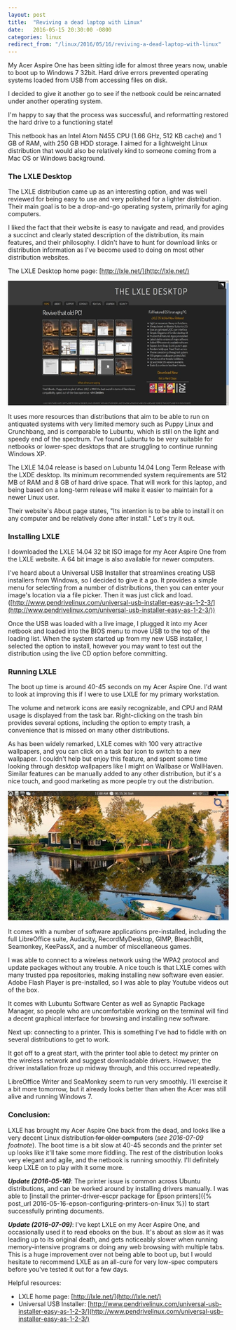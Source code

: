 ```yaml
---
layout: post
title:  "Reviving a dead laptop with Linux"
date:   2016-05-15 20:30:00 -0800
categories: linux
redirect_from: "/linux/2016/05/16/reviving-a-dead-laptop-with-linux"
---
```

My Acer Aspire One has been sitting idle for almost three years now, unable to boot up to Windows 7 32bit.  Hard drive errors prevented operating systems loaded from USB from accessing files on disk.

I decided to give it another go to see if the netbook could be reincarnated under another operating system.

I'm happy to say that the process was successful, and reformatting restored the hard drive to a functioning state!

This netbook has an Intel Atom N455 CPU (1.66 GHz, 512 KB cache) and 1 GB of RAM, with 250 GB HDD storage.  I aimed for a lightweight Linux distribution that would also be relatively kind to someone coming from a Mac OS or Windows background.

### The LXLE Desktop

The LXLE distribution came up as an interesting option, and was well reviewed for being easy to use and very polished for a lighter distribution.  Their main goal is to be a drop-and-go operating system, primarily for aging computers.

I liked the fact that their website is easy to navigate and read, and provides a succinct and clearly stated description of the distribution, its main features, and their philosophy.  I didn't have to hunt for download links or distribution information as I've become used to doing on most other distribution websites.

The LXLE Desktop home page: [http://lxle.net/](http://lxle.net/)

![alt-text](/images/20160515_lxlewebsite.jpg "Screenshot of the LXLE Linux home page")

It uses more resources than distributions that aim to be able to run on antiquated systems with very limited memory such as Puppy Linux and Crunchbang, and is comparable to Lubuntu, which is still on the light and speedy end of the spectrum.  I've found Lubuntu to be very suitable for netbooks or lower-spec desktops that are struggling to continue running Windows XP.

The LXLE 14.04 release is based on Lubuntu 14.04 Long Term Release with the LXDE desktop.  Its minimum recommended system requirements are 512 MB of RAM and 8 GB of hard drive space.  That will work for this laptop, and being based on a long-term release will make it easier to maintain for a newer Linux user.

Their website's About page states, "Its intention is to be able to install it on any computer and be relatively done after install."  Let's try it out.

### Installing LXLE

I downloaded the LXLE 14.04 32 bit ISO image for my Acer Aspire One from the LXLE website.  A 64 bit image is also available for newer computers.

I've heard about a Universal USB Installer that streamlines creating USB installers from Windows, so I decided to give it a go.  It provides a simple menu for selecting from a number of distributions, then you can enter your image's location via a file picker.  Then it was just click and load.  ([http://www.pendrivelinux.com/universal-usb-installer-easy-as-1-2-3/](http://www.pendrivelinux.com/universal-usb-installer-easy-as-1-2-3/))

Once the USB was loaded with a live image, I plugged it into my Acer netbook and loaded into the BIOS menu to move USB to the top of the loading list.  When the system started up from my new USB installer, I selected the option to install, however you may want to test out the distribution using the live CD option before committing.

### Running LXLE

The boot up time is around 40-45 seconds on my Acer Aspire One.  I'd want to look at improving this if I were to use LXLE for my primary workstation.

The volume and network icons are easily recognizable, and CPU and RAM usage is displayed from the task bar.  Right-clicking on the trash bin provides several options, including the option to empty trash, a convenience that is missed on many other distributions.

As has been widely remarked, LXLE comes with 100 very attractive wallpapers, and you can click on a task bar icon to switch to a new wallpaper.  I couldn't help but enjoy this feature, and spent some time looking through desktop wallpapers like I might on Wallbase or WallHaven.  Similar features can be manually added to any other distribution, but it's a nice touch, and good marketing as more people try out the distribution.

![alt-text](/images/20160515_lxle_screen.jpg "One of the pre-installed LXLE wallpapers")

It comes with a number of software applications pre-installed, including the full LibreOffice suite, Audacity, RecordMyDesktop, GIMP, BleachBit, Seamonkey, KeePassX, and a number of miscellaneous games.

I was able to connect to a wireless network using the WPA2 protocol and update packages without any trouble.  A nice touch is that LXLE comes with many trusted ppa repositories, making installing new software even easier.  Adobe Flash Player is pre-installed, so I was able to play Youtube videos out of the box.

It comes with Lubuntu Software Center as well as Synaptic Package Manager, so people who are uncomfortable working on the terminal will find a decent graphical interface for browsing and installing new software.

Next up: connecting to a printer.  This is something I've had to fiddle with on several distributions to get to work.

It got off to a great start, with the printer tool able to detect my printer on the wireless network and suggest downloadable drivers.  However, the driver installation froze up midway through, and this occurred repeatedly.

LibreOffice Writer and SeaMonkey seem to run very smoothly.  I'll exercise it a bit more tomorrow, but it already looks better than when the Acer was still alive and running Windows 7.

### Conclusion:

LXLE has brought my Acer Aspire One back from the dead, and looks like a very decent Linux distribution<s> for older computers</s> (_see 2016-07-09 footnote_).  The boot time is a bit slow at 40-45 seconds and the printer set up looks like it'll take some more fiddling.  The rest of the distribution looks very elegant and agile, and the netbook is running smoothly.  I'll definitely keep LXLE on to play with it some more.

**_Update (2016-05-16)_**: The printer issue is common across Ubuntu distributions, and can be worked around by installing drivers manually.  I was able to [install the printer-driver-escpr package for Epson printers]({% post_url 2016-05-16-epson-configuring-printers-on-linux %}) to start successfully printing documents.

**_Update (2016-07-09)_**: I've kept LXLE on my Acer Aspire One, and occasionally used it to read ebooks on the bus.  It's about as slow as it was leading up to its original death, and gets noticeably slower when running memory-intensive programs or doing any web browsing with multiple tabs.  This is a huge improvement over not being able to boot up, but I would hesitate to recommend LXLE as an all-cure for very low-spec computers before you've tested it out for a few days.

Helpful resources:

* LXLE home page: [http://lxle.net/](http://lxle.net/)
* Universal USB Installer: [http://www.pendrivelinux.com/universal-usb-installer-easy-as-1-2-3/](http://www.pendrivelinux.com/universal-usb-installer-easy-as-1-2-3/)

